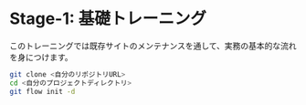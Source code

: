 # Stage-1: 基礎トレーニング

このトレーニングでは既存サイトのメンテナンスを通して、実務の基本的な流れを身につけます。



```demo.bash
git clone <自分のリポジトリURL>
cd <自分のプロジェクトディレクトリ>
git flow init -d
```



